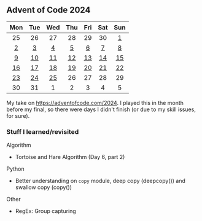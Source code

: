 ## Advent of Code 2024
|Mon|Tue|Wed|Thu|Fri|Sat|Sun|
|:-:|:-:|:-:|:-:|:-:|:-:|:-:|
|25|26|27|28|29|30|[1](/day_01/)|
|[2](/day_02/)|[3](/day_03/)|[4](/day_04/)|[5](/day_05/)|[6](/day_06/)|[7](/day_07/)|[8](/day_08/)|
|[9](/day_09/)|[10](/day_10/)|[11](/day_11/)|[12](/day_12/)|[13](/day_13/)|[14](/day_14/)|[15](/day_15/)|
|[16](/day_16/)|[17](/day_17/)|[18](/day_18/)|[19](/day_19/)|[20](/day_20/)|[21](/day_21/)|[22](/day_22/)|
|[23](/day_23/)|[24](/day_24/)|[25](/day_25/)|26|27|28|29|
|30|31|1|2|3|4|5|

My take on https://adventofcode.com/2024. I played this in the month before my final, so there were days I didn't finish (or due to my skill issues, for sure).


### Stuff I learned/revisited

Algorithm
<!-- - Topological sort (Day 5, part 2) -->
- Tortoise and Hare Algorithm (Day 6, part 2)

Python
- Better understanding on `copy` module, deep copy (deepcopy()) and swallow copy (copy())

Other
- RegEx: Group capturing